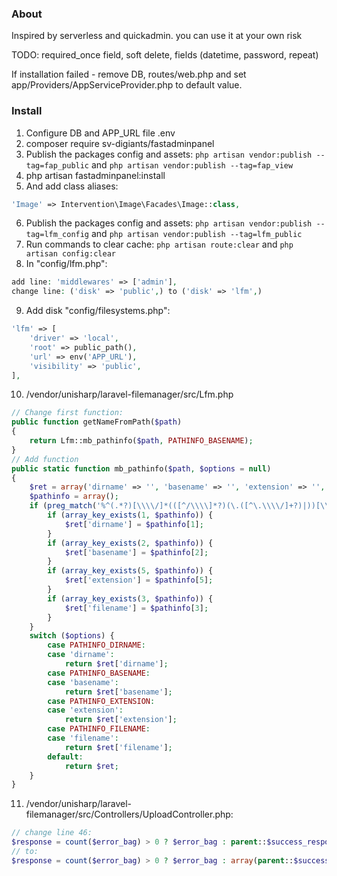 ### About
Inspired by serverless and quickadmin. you can use it at your own risk

TODO: required_once field, soft delete, fields (datetime, password, repeat)

If installation failed - remove DB, routes/web.php and set app/Providers/AppServiceProvider.php to default value.

### Install
                
1. Configure DB and APP_URL file .env
2. composer require sv-digiants/fastadminpanel
3. Publish the packages config and assets: `php artisan vendor:publish --tag=fap_public` and `php artisan vendor:publish --tag=fap_view`
4. php artisan fastadminpanel:install
5. And add class aliases:
```php
'Image' => Intervention\Image\Facades\Image::class,
```
6. Publish the packages config and assets: `php artisan vendor:publish --tag=lfm_config` and `php artisan vendor:publish --tag=lfm_public`
7. Run commands to clear cache: `php artisan route:clear` and `php artisan config:clear`
8. In "config/lfm.php":
```php
add line: 'middlewares' => ['admin'],
change line: ('disk' => 'public',) to ('disk' => 'lfm',)
```
9. Add disk "config/filesystems.php":
```php
'lfm' => [
    'driver' => 'local',
    'root' => public_path(),
    'url' => env('APP_URL'),
    'visibility' => 'public',
],
```
10. /vendor/unisharp/laravel-filemanager/src/Lfm.php

```php
// Change first function:
public function getNameFromPath($path)
{
    return Lfm::mb_pathinfo($path, PATHINFO_BASENAME);
}
// Add function
public static function mb_pathinfo($path, $options = null)
{
    $ret = array('dirname' => '', 'basename' => '', 'extension' => '', 'filename' => '');
    $pathinfo = array();
    if (preg_match('%^(.*?)[\\\\/]*(([^/\\\\]*?)(\.([^\.\\\\/]+?)|))[\\\\/\.]*$%im', $path, $pathinfo)) {
        if (array_key_exists(1, $pathinfo)) {
            $ret['dirname'] = $pathinfo[1];
        }
        if (array_key_exists(2, $pathinfo)) {
            $ret['basename'] = $pathinfo[2];
        }
        if (array_key_exists(5, $pathinfo)) {
            $ret['extension'] = $pathinfo[5];
        }
        if (array_key_exists(3, $pathinfo)) {
            $ret['filename'] = $pathinfo[3];
        }
    }
    switch ($options) {
        case PATHINFO_DIRNAME:
        case 'dirname':
            return $ret['dirname'];
        case PATHINFO_BASENAME:
        case 'basename':
            return $ret['basename'];
        case PATHINFO_EXTENSION:
        case 'extension':
            return $ret['extension'];
        case PATHINFO_FILENAME:
        case 'filename':
            return $ret['filename'];
        default:
            return $ret;
    }
}
```
11. /vendor/unisharp/laravel-filemanager/src/Controllers/UploadController.php:

```php
// change line 46:
$response = count($error_bag) > 0 ? $error_bag : parent::$success_response;
// to:
$response = count($error_bag) > 0 ? $error_bag : array(parent::$success_response);
```